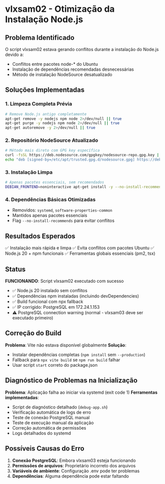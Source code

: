 # vlxsam02 - Otimização da Instalação Node.js

## Problema Identificado
O script vlxsam02 estava gerando conflitos durante a instalação do Node.js devido a:
- Conflitos entre pacotes node-* do Ubuntu
- Instalação de dependências recomendadas desnecessárias
- Método de instalação NodeSource desatualizado

## Soluções Implementadas

### 1. Limpeza Completa Prévia
```bash
# Remove Node.js antigo completamente
apt-get remove -y nodejs npm node 2>/dev/null || true
apt-get purge -y nodejs npm node 2>/dev/null || true
apt-get autoremove -y 2>/dev/null || true
```

### 2. Repositório NodeSource Atualizado
```bash
# Método mais direto com GPG key específica
curl -fsSL https://deb.nodesource.com/gpgkey/nodesource-repo.gpg.key | gpg --dearmor -o /etc/apt/trusted.gpg.d/nodesource.gpg
echo "deb [signed-by=/etc/apt/trusted.gpg.d/nodesource.gpg] https://deb.nodesource.com/node_20.x nodistro main" > /etc/apt/sources.list.d/nodesource.list
```

### 3. Instalação Limpa
```bash
# Apenas pacotes essenciais, sem recomendados
DEBIAN_FRONTEND=noninteractive apt-get install -y --no-install-recommends nodejs
```

### 4. Dependências Básicas Otimizadas
- Removidos: `systemd`, `software-properties-common`
- Mantidos apenas pacotes essenciais
- Flag `--no-install-recommends` para evitar conflitos

## Resultados Esperados
✅ Instalação mais rápida e limpa
✅ Evita conflitos com pacotes Ubuntu
✅ Node.js 20 + npm funcionais
✅ Ferramentas globais essenciais (pm2, tsx)

## Status
**FUNCIONANDO**: Script vlxsam02 executado com sucesso
- ✅ Node.js 20 instalado sem conflitos
- ✅ Dependências npm instaladas (incluindo devDependencies)
- ✅ Build funcional com npx fallback
- ✅ IP corrigido: PostgreSQL em 172.24.1.153
- ⚠️ PostgreSQL connection warning (normal - vlxsam03 deve ser executado primeiro)

## Correção do Build
**Problema**: Vite não estava disponível globalmente
**Solução**: 
- Instalar dependências completas (`npm install` sem `--production`)
- Fallback para `npx vite build` se `npm run build` falhar
- Usar script `start` correto do package.json

## Diagnóstico de Problemas na Inicialização
**Problema**: Aplicação falha ao iniciar via systemd (exit code 1)
**Ferramentas implementadas**:
- Script de diagnóstico detalhado (`debug-app.sh`)
- Verificação automática de logs de erro
- Teste de conexão PostgreSQL manual
- Teste de execução manual da aplicação
- Correção automática de permissões
- Logs detalhados do systemd

## Possíveis Causas do Erro
1. **Conexão PostgreSQL**: Embora vlxsam03 esteja funcionando
2. **Permissões de arquivos**: Proprietário incorreto dos arquivos
3. **Variáveis de ambiente**: Configuração .env pode ter problemas
4. **Dependências**: Alguma dependência pode estar faltando